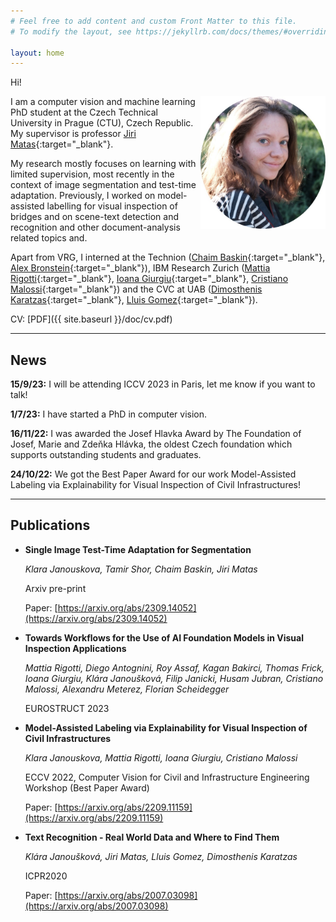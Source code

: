 ```yaml
---
# Feel free to add content and custom Front Matter to this file.
# To modify the layout, see https://jekyllrb.com/docs/themes/#overriding-theme-defaults

layout: home
---
```


Hi!

<img src="/doc/current.jpg" width="200" style="float: right;" />
<!-- ![profile photo]({{ site.baseurl }}/doc/current.jpeg =100x;") -->

I am a computer vision and machine learning PhD student at the Czech Technical University in Prague (CTU), Czech Republic. My supervisor is professor [Jiri Matas](https://scholar.google.com/citations?user=EJCNY6QAAAAJ&hl=en){:target="_blank"}.

My research mostly focuses on learning with limited supervision, most recently in the context of image segmentation and test-time adaptation. Previously, I worked on model-assisted labelling for visual inspection of bridges and on scene-text detection and recognition and other document-analysis related topics and.

Apart from VRG, I interned at the Technion ([Chaim Baskin](https://scholar.google.co.il/citations?user=lfWCxJYAAAAJ&hl=en){:target="_blank"}, [Alex Bronstein](https://scholar.google.co.il/citations?user=lafKN0sAAAAJ&hl=en){:target="_blank"}), IBM Research Zurich ([Mattia Rigotti](https://scholar.google.co.il/citations?hl=en&user=TmHt7CwAAAAJ&view_op=list_works&sortby=pubdate){:target="_blank"}, [Ioana Giurgiu](https://scholar.google.co.il/citations?hl=en&user=2NI-034AAAAJ){:target="_blank"}, [Cristiano Malossi](https://scholar.google.co.il/citations?hl=en&user=OSEugosAAAAJ){:target="_blank"}) and the CVC at UAB ([Dimosthenis Karatzas](https://scholar.google.co.il/citations?user=xASEtrUAAAAJ&hl=en){:target="_blank"}, [Lluis Gomez](https://scholar.google.co.il/citations?user=U5DQ99QAAAAJ&hl=en){:target="_blank"}).


CV: [PDF]({{ site.baseurl }}/doc/cv.pdf)

<!-- <div class="social-links">
    {%- include social.html -%}
</div> -->

***

## News

**15/9/23:** I will be attending ICCV 2023 in Paris, let me know if you want to talk!

**1/7/23:** I have started a PhD in computer vision.

**16/11/22:** I was awarded the Josef Hlavka Award by The Foundation of Josef, Marie and Zdeňka Hlávka, the oldest Czech foundation which supports outstanding students and graduates.

**24/10/22:** We got the Best Paper Award for our work Model-Assisted Labeling via Explainability for Visual Inspection of Civil Infrastructures!



***

## Publications


* **Single Image Test-Time Adaptation for Segmentation**

    *Klara Janouskova, Tamir Shor, Chaim Baskin, Jiri Matas*

    Arxiv pre-print

    Paper: [https://arxiv.org/abs/2309.14052](https://arxiv.org/abs/2309.14052)


* **Towards Workflows for the Use of AI Foundation Models in Visual Inspection Applications**

    *Mattia Rigotti, Diego Antognini, Roy Assaf, Kagan Bakirci, Thomas Frick, Ioana Giurgiu, Klára Janoušková, Filip Janicki, Husam Jubran, Cristiano Malossi, Alexandru Meterez, Florian Scheidegger*

    EUROSTRUCT 2023

* **Model-Assisted Labeling via Explainability for Visual Inspection of Civil Infrastructures**

    *Klara Janouskova, Mattia Rigotti, Ioana Giurgiu, Cristiano Malossi*

    ECCV 2022, Computer Vision for Civil and Infrastructure Engineering Workshop (Best Paper Award)

    Paper: [https://arxiv.org/abs/2209.11159](https://arxiv.org/abs/2209.11159)

* **Text Recognition - Real World Data and Where to Find Them**

    *Klára Janoušková, Jiri Matas, Lluis Gomez, Dimosthenis Karatzas*

    ICPR2020

    Paper: [https://arxiv.org/abs/2007.03098](https://arxiv.org/abs/2007.03098)

